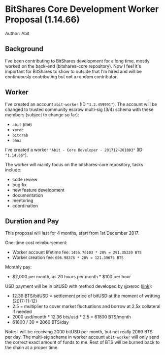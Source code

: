 BitShares Core Development Worker Proposal (1.14.66)
====================================================

Author: Abit

Background
----------

I've been contributing to BitShares development for a long time, mostly worked on
the back-end (bitshares-core repository). Now I feel it's important for BitShares
to show to outside that I'm hired and will be continuously contributing but not a
random contributor.


Worker
------

I've created an account `abit-worker` (ID `"1.2.459901"`). The account will be
changed to trusted community escrow multi-sig (3/4) schema with these members (subject to change so far):

- `abit` (me)
- `xeroc`
- `bitcrab`
- `bhuz`

I've created a worker `"Abit - Core Developer - 201712~201803"` (ID `"1.14.66"`).

The worker will mainly focus on the bitshares-core repository, tasks include:

* code review
* bug fix
* new feature development
* documentation
* mentoring
* coordination


Duration and Pay
----------------

This proposal will last for 4 months, start from 1st December 2017.

One-time cost reimbursement:
* Worker account lifetime fee: `1456.76103 * 20% = 291.35220 BTS`
* Worker creation fee: `606.98376 * 20% = 121.39675 BTS`

Monthly pay:
* $2,000 per month, as 20 hours per month * $100 per hour

USD payment will be in bitUSD with method developed by @xeroc
([link](https://github.com/xeroc/worker-proposals/blob/master/2017-02.md#worker)):

* 12.36 BTS/bitUSD = settlement price of bitUSD at the moment of writting (2017-11-12)
* 2.5 = multiplier to cover market fluctuations and borrow at 2.5x collateral if needed
* 2000 usd/month * 12.36 bts/usd * 2.5 = 61800 BTS/month
* 61800 / 30 = 2060 BTS/day

Note: I will be receiving 2000 bitUSD per month, but not really 2060 BTS per day.
The multi-sig scheme in worker account `abit-worker` will only send the correct exact
amount of funds to me. Rest of BTS will be burned back to the chain at a proper time.
